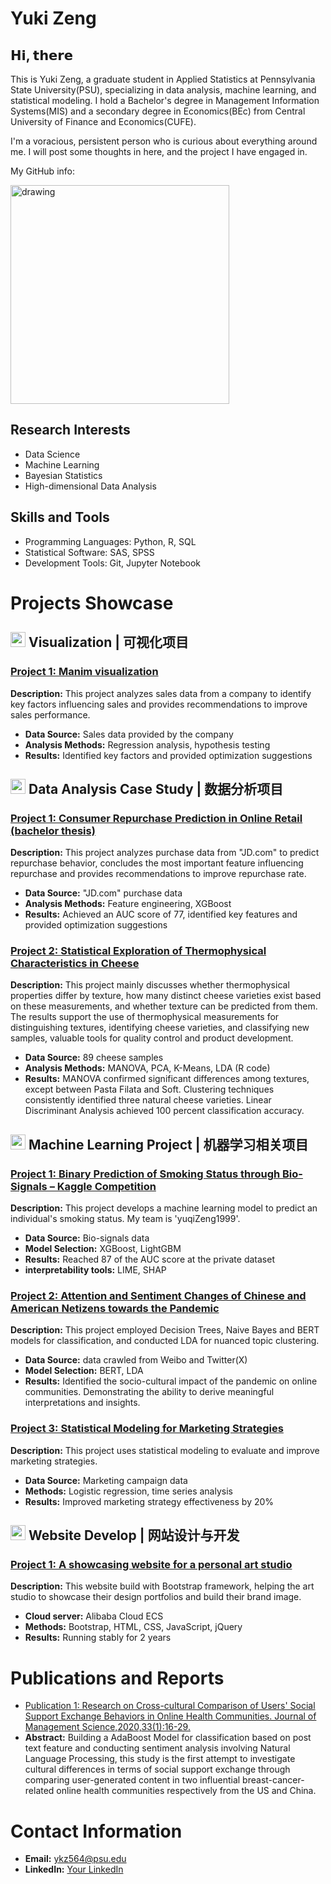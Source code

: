 # Yuki Zeng

## 𝗛𝗶, 𝘁𝗵𝗲𝗿𝗲 

This is Yuki Zeng, a graduate student in Applied Statistics at Pennsylvania State University(PSU), specializing in data analysis, machine learning, and statistical modeling. I hold a Bachelor's degree in Management Information Systems(MIS) and a secondary degree in Economics(BEc) from Central University of Finance and Economics(CUFE).

I'm a voracious, persistent person who is curious about everything around me. I will post some thoughts in here, and the project I have engaged in.

My GitHub info:

<img src="https://github-readme-stats.vercel.app/api?username=YukiZ1&count_private=true&show_icons=true&theme=tokyonight" alt="drawing" width="350"/>

## Research Interests
- Data Science
- Machine Learning
- Bayesian Statistics
- High-dimensional Data Analysis

## Skills and Tools
- Programming Languages: Python, R, SQL
- Statistical Software: SAS, SPSS
- Development Tools: Git, Jupyter Notebook

# Projects Showcase

## <img src="https://github.githubassets.com/images/icons/emoji/unicode/1f4ca.png" width="24px"/> Visualization | 可视化项目

### [Project 1: Manim visualization](https://github.com/TwilightSpar/CO2_Manim)
**Description:** This project analyzes sales data from a company to identify key factors influencing sales and provides recommendations to improve sales performance.
- **Data Source:** Sales data provided by the company
- **Analysis Methods:** Regression analysis, hypothesis testing
- **Results:** Identified key factors and provided optimization suggestions

## <img src="https://github.githubassets.com/images/icons/emoji/unicode/1f4ca.png" width="24px"/> Data Analysis Case Study | 数据分析项目
### [Project 1: Consumer Repurchase Prediction in Online Retail (bachelor thesis)](https://github.com/username/project1)
**Description:** This project analyzes purchase data from "JD.com" to predict repurchase behavior, concludes the most important feature influencing repurchase and provides recommendations to improve repurchase rate.
- **Data Source:** "JD.com" purchase data
- **Analysis Methods:** Feature engineering, XGBoost
- **Results:** Achieved an AUC score of 77, identified key features and provided optimization suggestions

### [Project 2: Statistical Exploration of Thermophysical Characteristics in Cheese](https://github.com/username/project2)
**Description:** This project mainly discusses whether thermophysical properties differ by texture, how many distinct cheese varieties exist based on these measurements, and whether texture can be predicted from them. The results support the use of thermophysical measurements for distinguishing textures, identifying cheese varieties, and classifying new samples, valuable tools for quality control and product development.
- **Data Source:** 89 cheese samples
- **Analysis Methods:** MANOVA, PCA, K-Means, LDA (R code)
- **Results:** MANOVA confirmed significant differences among textures, except between Pasta Filata and Soft. Clustering techniques consistently identified three natural cheese varieties. Linear Discriminant Analysis achieved 100 percent classification accuracy.

## <img src="https://github.githubassets.com/images/icons/emoji/unicode/1f4c7.png" width="24px"/> Machine Learning Project | 机器学习相关项目

### [Project 1: Binary Prediction of Smoking Status through Bio-Signals – Kaggle Competition](https://www.kaggle.com/competitions/playground-series-s3e24/overview)
**Description:** This project develops a machine learning model to predict an individual's smoking status. My team is 'yuqiZeng1999'.
- **Data Source:** Bio-signals data
- **Model Selection:** XGBoost, LightGBM
- **Results:** Reached 87 of the AUC score at the private dataset
- **interpretability tools:** LIME, SHAP 

### [Project 2: Attention and Sentiment Changes of Chinese and American Netizens towards the Pandemic](https://www.kaggle.com/competitions/playground-series-s3e24/overview)
**Description:** This project employed Decision Trees, Naive Bayes and BERT models for classification, and conducted LDA for nuanced topic clustering.
- **Data Source:** data crawled from Weibo and Twitter(X)
- **Model Selection:** BERT, LDA
- **Results:** Identified the socio-cultural impact of the pandemic on online communities. Demonstrating the ability to derive meaningful interpretations and insights.

### [Project 3: Statistical Modeling for Marketing Strategies](https://github.com/username/project3)
**Description:** This project uses statistical modeling to evaluate and improve marketing strategies.
- **Data Source:** Marketing campaign data
- **Methods:** Logistic regression, time series analysis
- **Results:** Improved marketing strategy effectiveness by 20%

## <img src="https://github.githubassets.com/images/icons/emoji/unicode/1f4d8.png" width="24px"/> Website Develop | 网站设计与开发
### [Project 1: A showcasing website for a personal art studio](https://github.com/YukiChinese/Laoshuowei.design.git)
**Description:** This website build with Bootstrap framework, helping the art studio to showcase their design portfolios and build their brand image.
- **Cloud server:** Alibaba Cloud ECS
- **Methods:** Bootstrap, HTML, CSS, JavaScript, jQuery
- **Results:** Running stably for 2 years

# Publications and Reports
- [Publication 1: Research on Cross-cultural Comparison of Users' Social Support Exchange Behaviors in Online Health Communities. Journal of Management Science,2020,33(1):16-29.](https://github.com/username/publication1)
- **Abstract:** Building a AdaBoost Model for classification based on post text feature and conducting sentiment analysis involving Natural Language Processing, this study is the first attempt to investigate cultural differences in terms of social support exchange through comparing user-generated content in two influential breast-cancer-related online health communities respectively from the US and China.

# Contact Information
- **Email:** ykz564@psu.edu
- **LinkedIn:** [Your LinkedIn](https://www.linkedin.com/in/username)
